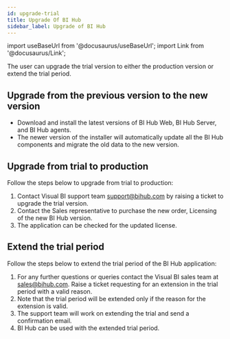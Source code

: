 ```yaml
---
id: upgrade-trial
title: Upgrade Of BI Hub
sidebar_label: Upgrade of BI Hub
---
```


import useBaseUrl from '@docusaurus/useBaseUrl';
import Link from '@docusaurus/Link';

The user can upgrade the trial version to either the production version or extend the trial period.

## Upgrade from the previous version to the new version

* <Link to={useBaseUrl('docs/installation-guide/download-bihub')}>Download</Link> and install the latest versions of BI Hub Web, BI Hub Server, and BI Hub agents.
* The newer version of the installer will automatically update all the BI Hub components and migrate the old data to the new version.

## Upgrade from trial to production

Follow the steps below to upgrade from trial to production:
1. Contact Visual BI support team support@bihub.com by raising a ticket to upgrade the trial version.
1. Contact the Sales representative to purchase the new order, Licensing of the new BI Hub version.
1. The application can be checked for the updated license.

## Extend the trial period

Follow the steps below to extend the trial period of the BI Hub application:

1. For any further questions or queries contact the Visual BI sales team at sales@bihub.com. Raise a ticket requesting for an extension in the trial period with a valid reason.
1. Note that the trial period will be extended only if the reason for the extension is valid.
1. The support team will work on extending the trial and send a confirmation email.
1. BI Hub can be used with the extended trial period.